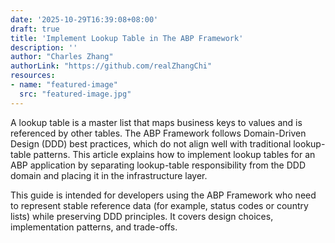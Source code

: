 ```yaml
---
date: '2025-10-29T16:39:08+08:00'
draft: true
title: 'Implement Lookup Table in The ABP Framework'
description: ''
author: "Charles Zhang"
authorLink: "https://github.com/realZhangChi"
resources:
- name: "featured-image"
  src: "featured-image.jpg"
---
```


A lookup table is a master list that maps business keys to values and is referenced by other tables. The ABP Framework follows Domain-Driven Design (DDD) best practices, which do not align well with traditional lookup-table patterns. This article explains how to implement lookup tables for an ABP application by separating lookup-table responsibility from the DDD domain and placing it in the infrastructure layer.

This guide is intended for developers using the ABP Framework who need to represent stable reference data (for example, status codes or country lists) while preserving DDD principles. It covers design choices, implementation patterns, and trade-offs.
